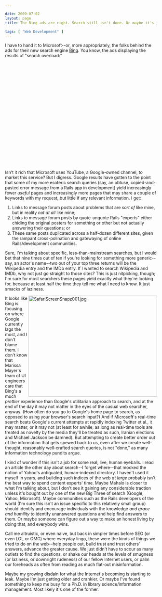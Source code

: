 ```yaml
--- 

date: 2009-07-02
layout: page
title: The Bing ads are right. Search still isn't done. Or maybe it's just the Internet.

tags: [ "Web Development" ]
---
```

I have to hand it to Microsoft--or, more appropriately, the folks behind the ads for their new search engine <a href="http://www.bing.com/">Bing</a>. You know, the ads displaying the results of "search overload:"

<object width="560" height="340"><param name="movie" value="http://www.youtube.com/v/H0f8X_SOVjA&hl=en&fs=1&"></param><param name="allowFullScreen" value="true"></param><param name="allowscriptaccess" value="always"></param><embed src="http://www.youtube.com/v/H0f8X_SOVjA&hl=en&fs=1&" type="application/x-shockwave-flash" allowscriptaccess="always" allowfullscreen="true" width="560" height="340"></embed></object>

Isn't it rich that Microsoft uses YouTube, a Google-owned channel, to market this service? But I digress. Google results have gotten to the point that some of my more esoteric search queries (say, an obtuse, copied-and-pasted error message from a Rails app in development) yield increasingly fewer <em>useful</em> pages and increasingly more pages that may share a couple of keywords with my request, but little if any relevant information. I get:

<ol>
<li>Links to message forum posts about problems that are <em>sort of</em> like mine, but in reality <em>not at all</em> like mine;</li>
<li>Links to message forum posts by quote-unquote Rails "experts" either chiding the original posters for something or other but not actually answering their questions; or</li>
<li>These same posts duplicated across a half-dozen different sites, given the rampant cross-polination and gatewaying of online Rails/development communities.</li>
</ol>

Sure, I'm talking about specific, less-than-mainstream searches, but I would bet that nine times out of ten if you're looking for something more generic--say, an actor's name--two out of your top three returns will be the Wikipedia entry and the IMDb entry. If I wanted to search Wikipedia and IMDb, why not just go straight to those sites? This is just nitpicking, though; I'm sure for most searchers these pages yield exactly what they're looking for, because at least half the time they tell me what I need to know. It just smacks of laziness.

<img src="/uploads/2009/07/safariscreensnapz001.jpg" alt="SafariScreenSnapz001.jpg" border="0" width="426" height="333" align="right" />It looks like Bing is focusing on where Google currently lags the most, and I don't blame them. I don't know that Marissa Mayer's team of UI engineers care that Bing's a much <em>prettier</em> experience than Google's utilitarian approach to search, and at the end of the day it may not matter in the eyes of the casual web searcher, anyway. (How often do you go to Google's home page to search, as opposed to using your browser's search input?) And if Microsoft's real-time search beats Google's current attempts at rapidly indexing Twitter et al., it may matter, or it may not (at least for awhile; as long as real-time tools are treated as novelty by the media they'll be treated as such, Iranian elections and Michael Jackson be damned). But attempting to create better order out of the information that gets spewed back to us, even after we create well-thought, reasonably well-crafted search queries, is not "done," as many information technology pundits argue.

I kind of wonder if this isn't a job for some real, live, human eyeballs. I read an article the other day about search--I forget where--that mocked the notion of Yahoo's antiquated, human-indexed directory. I haven't used it myself in years, and building such indices of the web <em>at large</em> probably isn't the best way to spend content experts' time. Maybe Mahalo is closer to what I'm talking about, but I don't see it gaining any considerable traction unless it's bought out by one of the new Big Three of search (Google, Yahoo, Microsoft). Maybe communities such as the Rails developers of the world (I'm sure this isn't an issue specific to this relatively small group) should identify and encourage individuals with the knowledge <em>and grace and humility</em> to identify unanswered questions and help find answers to them. Or maybe someone can figure out a way to make an honest living by doing that, and everybody wins.

Call me altruistic, or even naive, but back in simpler times before SEO (or even LOL or OMG) where everyday lingo, these were the kinds of things we tried to do on the web--help people out, build trust and trust others' answers, advance the greater cause. We just didn't have to scour as many outlets to find the questions, or shake our heads at the levels of smugness (or laziness, or downright rudeness) of our fellow Internet users, or palm our foreheads as often from reading as much flat-out misinformation.

Maybe my growing disdain for what the Internet's becoming is starting to leak. Maybe I'm just getting older and crankier. Or maybe I've found something to keep me busy for a Ph.D. in library science/information management. Most likely it's one of the former.
